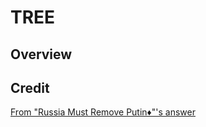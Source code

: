 # TREE

## Overview

## Credit

[From "Russia Must Remove Putin♦"'s answer](https://stackoverflow.com/questions/9727673/list-directory-tree-structure-in-python)

